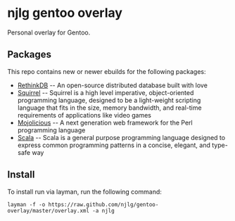 # njlg gentoo overlay

Personal overlay for Gentoo.

## Packages

This repo contains new or newer ebuilds for the following packages:

* [RethinkDB](http://rethinkdb.com/) -- An open-source distributed database built with love
* [Squirrel](http://www.squirrel-lang.org/) -- Squirrel is a high level imperative, object-oriented programming language, designed to be a light-weight scripting language that fits in the size, memory bandwidth, and real-time requirements of applications like video games
* [Mojolicious](http://mojolicio.us/) -- A next generation web framework for the Perl programming language
* [Scala](http://www.scala-lang.org/) -- Scala is a general purpose programming language designed to express common programming patterns in a concise, elegant, and type-safe way

## Install

To install run via layman, run the following command:

`layman -f -o https://raw.github.com/njlg/gentoo-overlay/master/overlay.xml -a njlg`
